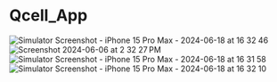 # Qcell_App


![Simulator Screenshot - iPhone 15 Pro Max - 2024-06-18 at 16 32 46](https://github.com/raedjah1/Qcell_App/assets/106587632/ee227c1e-70f7-4b29-abf0-005f85de1f02)
![Screenshot 2024-06-06 at 2 32 27 PM](https://github.com/raedjah1/Qcell_App/assets/106587632/ea1068ac-3d8f-41f1-94f5-d170aa6b104a)
![Simulator Screenshot - iPhone 15 Pro Max - 2024-06-18 at 16 31 58](https://github.com/raedjah1/Qcell_App/assets/106587632/980c2c29-b2f0-4c43-8862-60ee75637ba5)
![Simulator Screenshot - iPhone 15 Pro Max - 2024-06-18 at 16 32 10](https://github.com/raedjah1/Qcell_App/assets/106587632/a42d210c-92c3-400d-8d2c-680445d37178)
